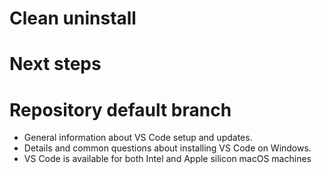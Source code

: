 # Clean uninstall
# Next steps
# Repository default branch
* General information about VS Code setup and updates.
* Details and common questions about installing VS Code on Windows.
* VS Code is available for both Intel and Apple silicon macOS machines

